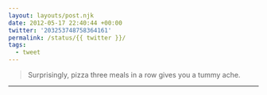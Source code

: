 ```yaml
---
layout: layouts/post.njk
date: 2012-05-17 22:40:44 +00:00
twitter: '203253748758364161'
permalink: /status/{{ twitter }}/
tags: 
  - tweet
---
```


> Surprisingly, pizza three meals in a row gives you a tummy ache.

---
